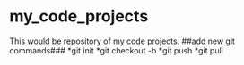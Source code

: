 # my_code_projects
This would be repository of my code projects.
##add new git commands###
*git init
*git checkout -b
*git push
*git pull

